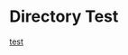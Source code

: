 # Directory Test
[test](https://github.com/prodigy413/prodigy413.github.io/edit/main/test/index.md)
